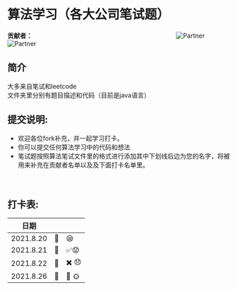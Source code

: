 # 算法学习（各大公司笔试题）  

__贡献者：__
&#8195; &#8195; &#8195;&#8195; &#8195; &#8195; &#8195; &#8195; &#8195; &#8195; &#8195; &#8195; &#8195; &#8195; &#8195; &#8195; &#8195; &#8195; ![Partner](https://img.shields.io/badge/Boy:-xhwhht-red.svg?colorA=48D1CC) ![Partner](https://img.shields.io/badge/Girl:-Trista--lover%20-orange.svg?colorA=FFB6C1)  

## 简介
大多来自笔试和leetcode  
文件夹里分别有题目描述和代码（目前是java语言）  
## 提交说明:
* 欢迎各位fork补充，并一起学习打卡。  
* 你可以提交任何算法学习中的代码和想法  
* 笔试题按照算法笔试文件里的格式进行添加其中下划线后边为您的名字，将被用来补充在贡献者名单以及及下面打卡名单里。  
&nbsp;  
&nbsp;  
## 打卡表:
<center>   
  
|   日期      |       |        |
|  :----:     |---:   | :---- |
| 2021.8.20 |:memo:|   :sleepy:  |
| 2021.8.21|  :memo:|  :white_check_mark::worried: |
| 2021.8.22|  :memo:| :heavy_multiplication_x: :disappointed: |
| 2021.8.26|  :memo:| :bug:  :sun_with_face:|  
  
 <center>

